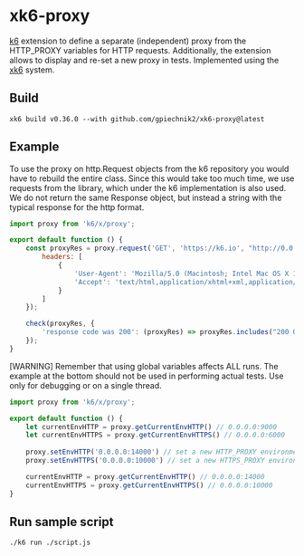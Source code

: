 # xk6-proxy
[k6](https://github.com/grafana/k6) extension to define a separate (independent) proxy from the HTTP_PROXY variables for HTTP requests. Additionally, the extension allows to display and re-set a new proxy in tests. Implemented using the
[xk6](https://github.com/grafana/xk6) system.

## Build
```shell
xk6 build v0.36.0 --with github.com/gpiechnik2/xk6-proxy@latest
```

## Example

To use the proxy on http.Request objects from the k6 repository you would have to rebuild the entire class. Since this would take too much time, we use requests from the library, which under the k6 implementation is also used. We do not return the same Response object, but instead a string with the typical response for the http format.

```javascript
import proxy from 'k6/x/proxy';

export default function () {
    const proxyRes = proxy.request('GET', 'https://k6.io', "http://0.0.0.0:8080", {
        headers: [
            {
                'User-Agent': 'Mozilla/5.0 (Macintosh; Intel Mac OS X 10.9; rv:50.0) Gecko/20100101 Firefox/50.0',
                'Accept': 'text/html,application/xhtml+xml,application/xml;q=0.9,*/*;q=0.8'
            }
        ]
    });

    check(proxyRes, {
        'response code was 200': (proxyRes) => proxyRes.includes("200 OK") == true
    });
}
```

[WARNING] Remember that using global variables affects ALL runs. The example at the bottom should not be used in performing actual tests. Use only for debugging or on a single thread.

```javascript
import proxy from 'k6/x/proxy';

export default function () {
    let currentEnvHTTP = proxy.getCurrentEnvHTTP() // 0.0.0.0:9000
    let currentEnvHTTPS = proxy.getCurrentEnvHTTPS() // 0.0.0.0:6000
    
    proxy.setEnvHTTP('0.0.0.0:14000') // set a new HTTP_PROXY environment variable
    proxy.setEnvHTTPS('0.0.0.0:10000') // set a new HTTPS_PROXY environment variable

    currentEnvHTTP = proxy.getCurrentEnvHTTP() // 0.0.0.0:14000
    currentEnvHTTPS = proxy.getCurrentEnvHTTPS() // 0.0.0.0:10000
}
```

## Run sample script
```shell
./k6 run ./script.js
```
